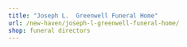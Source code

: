 ```yaml
---
title: "Joseph L.  Greenwell Funeral Home"
url: /new-haven/joseph-l-greenwell-funeral-home/
shop: funeral directors
---
```

